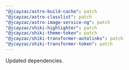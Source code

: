 ```yaml
---
"@jcayzac/astro-build-cache": patch
"@jcayzac/astro-classlist": patch
"@jcayzac/astro-image-service-ng": patch
"@jcayzac/shiki-highlighter": patch
"@jcayzac/shiki-theme-token": patch
"@jcayzac/shiki-transformer-autolinks": patch
"@jcayzac/shiki-transformer-token": patch
---
```


Updated dependencies.
